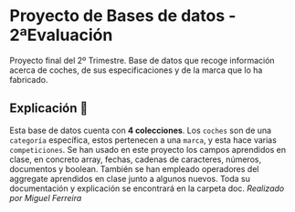 # Proyecto de Bases de datos - 2ªEvaluación  
Proyecto final del 2º Trimestre. Base de datos que recoge información acerca de coches, de sus especificaciones y de la marca que lo ha fabricado. 

## Explicación 🚀
Esta base de datos cuenta con **4 colecciones**. Los `coches` son de una `categoría` específica, estos pertenecen a una `marca`, y esta hace varias `competiciones`.
Se han usado en este proyecto los campos aprendidos en clase, en concreto array, fechas, cadenas de caracteres, números, documentos y boolean.
También se han empleado operadores del aggregate aprendidos en clase junto a algunos nuevos. Toda su documentación y explicación se encontrará en la carpeta doc.
*Realizado por Miguel Ferreira*